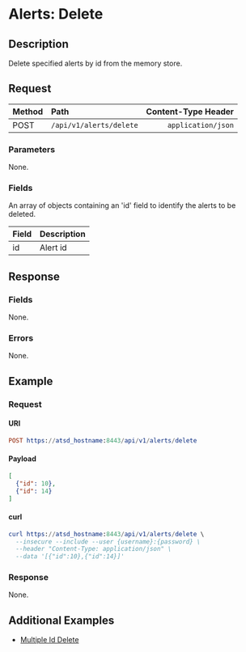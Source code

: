 # Alerts: Delete

## Description

Delete specified alerts by id from the memory store.

## Request

| **Method** | **Path** | **Content-Type Header**|
|:---|:---|---:|
| POST | `/api/v1/alerts/delete` | `application/json` |

### Parameters

None.

### Fields

An array of objects containing an 'id' field to identify the alerts to be deleted.

|**Field**|**Description**|
|:---|:---|
|id|Alert id|

## Response

### Fields

None.

### Errors

None.

## Example

### Request

#### URI

```elm
POST https://atsd_hostname:8443/api/v1/alerts/delete
```

#### Payload

```json
[
  {"id": 10},
  {"id": 14}
]
```

#### curl

```elm
curl https://atsd_hostname:8443/api/v1/alerts/delete \
  --insecure --include --user {username}:{password} \
  --header "Content-Type: application/json" \
  --data '[{"id":10},{"id":14}]'
```

### Response

None.

## Additional Examples

* [Multiple Id Delete](examples/delete/alerts-delete-multiple-id.md)